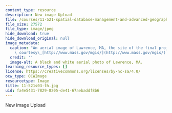 ```yaml
---
content_type: resource
description: New image Upload
file: /courses/11-521-spatial-database-management-and-advanced-geographic-information-systems-spring-2003/fa4e543178298205de4167aebaddf8b6_11-521s03-th.jpg
file_size: 27572
file_type: image/jpeg
hide_download: true
hide_download_original: null
image_metadata:
  caption: "An aerial image of Lawrence, MA, the site of the final project. (Image\
    \ courtesy\_[http://www.mass.gov/mgis/](http://www.mass.gov/mgis/).)"
  credit: ''
  image-alt: A black and white aerial photo of Lawrence, MA.
learning_resource_types: []
license: https://creativecommons.org/licenses/by-nc-sa/4.0/
ocw_type: OCWImage
resourcetype: Image
title: 11-521s03-th.jpg
uid: fa4e5431-7829-8205-de41-67aebaddf8b6
---
```

New image Upload